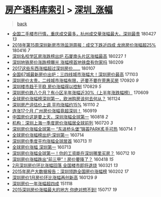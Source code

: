 [房产语料库索引](../../README.md)  > [深圳_涨幅](深圳_涨幅.md)
====
> [back](../README.md)

- [全国二手楼市行情，重庆成交最多，杭州成交量涨幅最大，深圳最贵](http://jkwz.applinzi.com/ittc/7096661333900788742.html#%E5%85%A8%E5%9B%BD%E4%BA%8C%E6%89%8B%E6%A5%BC%E5%B8%82%E8%A1%8C%E6%83%85%EF%BC%8C%E9%87%8D%E5%BA%86%E6%88%90%E4%BA%A4%E6%9C%80%E5%A4%9A%EF%BC%8C%E6%9D%AD%E5%B7%9E%E6%88%90%E4%BA%A4%E9%87%8F%E6%B6%A8%E5%B9%85%E6%9C%80%E5%A4%A7%EF%BC%8C%E6%B7%B1%E5%9C%B3%E6%9C%80%E8%B4%B5) 180427 *13* 
- [2018年第15周深圳新房市场监测周报：成交下跌近四成 龙岗房价涨幅超25%](http://jkwz.applinzi.com/ittc/7092595377675174922.html#2018%E5%B9%B4%E7%AC%AC15%E5%91%A8%E6%B7%B1%E5%9C%B3%E6%96%B0%E6%88%BF%E5%B8%82%E5%9C%BA%E7%9B%91%E6%B5%8B%E5%91%A8%E6%8A%A5%EF%BC%9A%E6%88%90%E4%BA%A4%E4%B8%8B%E8%B7%8C%E8%BF%91%E5%9B%9B%E6%88%90+%E9%BE%99%E5%B2%97%E6%88%BF%E4%BB%B7%E6%B6%A8%E5%B9%85%E8%B6%8525%25) 180416 *7* 
- [深圳名校学区房涨跌榜出炉 石厦南头片区涨幅最高](http://jkwz.applinzi.com/ittc/7074814161102308368.html#%E6%B7%B1%E5%9C%B3%E5%90%8D%E6%A0%A1%E5%AD%A6%E5%8C%BA%E6%88%BF%E6%B6%A8%E8%B7%8C%E6%A6%9C%E5%87%BA%E7%82%89+%E7%9F%B3%E5%8E%A6%E5%8D%97%E5%A4%B4%E7%89%87%E5%8C%BA%E6%B6%A8%E5%B9%85%E6%9C%80%E9%AB%98) 180227 *1* 
- [深圳地铁房价涨跌榜曝光 涨幅榜首地铁盘有你家吗](http://jkwz.applinzi.com/ittc/7068113180067103750.html#%E6%B7%B1%E5%9C%B3%E5%9C%B0%E9%93%81%E6%88%BF%E4%BB%B7%E6%B6%A8%E8%B7%8C%E6%A6%9C%E6%9B%9D%E5%85%89+%E6%B6%A8%E5%B9%85%E6%A6%9C%E9%A6%96%E5%9C%B0%E9%93%81%E7%9B%98%E6%9C%89%E4%BD%A0%E5%AE%B6%E5%90%97) 180209  
- [2017这些东西涨幅超过深圳房价……](http://jkwz.applinzi.com/ittc/7055773194298852368.html#2017%E8%BF%99%E4%BA%9B%E4%B8%9C%E8%A5%BF%E6%B6%A8%E5%B9%85%E8%B6%85%E8%BF%87%E6%B7%B1%E5%9C%B3%E6%88%BF%E4%BB%B7%E2%80%A6%E2%80%A6) 180107  
- [全国67城最新房价出炉：三四线城市涨幅大！深圳房价最高](http://jkwz.applinzi.com/ittc/7031680375808590865.html#%E5%85%A8%E5%9B%BD67%E5%9F%8E%E6%9C%80%E6%96%B0%E6%88%BF%E4%BB%B7%E5%87%BA%E7%82%89%EF%BC%9A%E4%B8%89%E5%9B%9B%E7%BA%BF%E5%9F%8E%E5%B8%82%E6%B6%A8%E5%B9%85%E5%A4%A7%EF%BC%81%E6%B7%B1%E5%9C%B3%E6%88%BF%E4%BB%B7%E6%9C%80%E9%AB%98) 171103  
- [深圳房价太贵，二线城市涨幅有限，还要不要在莞惠买房](http://jkwz.applinzi.com/ittc/7015393902012662800.html#%E6%B7%B1%E5%9C%B3%E6%88%BF%E4%BB%B7%E5%A4%AA%E8%B4%B5%EF%BC%8C%E4%BA%8C%E7%BA%BF%E5%9F%8E%E5%B8%82%E6%B6%A8%E5%B9%85%E6%9C%89%E9%99%90%EF%BC%8C%E8%BF%98%E8%A6%81%E4%B8%8D%E8%A6%81%E5%9C%A8%E8%8E%9E%E6%83%A0%E4%B9%B0%E6%88%BF) 170920 *9* 
- [深圳楼市趋于平稳 房价涨幅得以控制](http://jkwz.applinzi.com/ittc/7007256704281216017.html#%E6%B7%B1%E5%9C%B3%E6%A5%BC%E5%B8%82%E8%B6%8B%E4%BA%8E%E5%B9%B3%E7%A8%B3+%E6%88%BF%E4%BB%B7%E6%B6%A8%E5%B9%85%E5%BE%97%E4%BB%A5%E6%8E%A7%E5%88%B6) 170829 *5* 
- [深圳房价跌八个月？有小区半年涨幅近30%（上半年涨跌幅榜）](http://jkwz.applinzi.com/ittc/6977189877702460420.html#%E6%B7%B1%E5%9C%B3%E6%88%BF%E4%BB%B7%E8%B7%8C%E5%85%AB%E4%B8%AA%E6%9C%88%EF%BC%9F%E6%9C%89%E5%B0%8F%E5%8C%BA%E5%8D%8A%E5%B9%B4%E6%B6%A8%E5%B9%85%E8%BF%9130%25%EF%BC%88%E4%B8%8A%E5%8D%8A%E5%B9%B4%E6%B6%A8%E8%B7%8C%E5%B9%85%E6%A6%9C%EF%BC%89) 170609  
- [全球房价涨幅榜深圳第一，欧洲购房该何去何从？](http://jkwz.applinzi.com/ittc/6904112030780228612.html#%E5%85%A8%E7%90%83%E6%88%BF%E4%BB%B7%E6%B6%A8%E5%B9%85%E6%A6%9C%E6%B7%B1%E5%9C%B3%E7%AC%AC%E4%B8%80%EF%BC%8C%E6%AC%A7%E6%B4%B2%E8%B4%AD%E6%88%BF%E8%AF%A5%E4%BD%95%E5%8E%BB%E4%BD%95%E4%BB%8E%EF%BC%9F) 161124  
- [深圳房产评估价上调 平均涨幅约15%](http://jkwz.applinzi.com/ittc/6898796784049996804.html#%E6%B7%B1%E5%9C%B3%E6%88%BF%E4%BA%A7%E8%AF%84%E4%BC%B0%E4%BB%B7%E4%B8%8A%E8%B0%83+%E5%B9%B3%E5%9D%87%E6%B6%A8%E5%B9%85%E7%BA%A615%25) 161110 *2* 
- [连涨17个月 广州房价涨幅竟超深圳！](http://jkwz.applinzi.com/ittc/6879622290764989444.html#%E8%BF%9E%E6%B6%A817%E4%B8%AA%E6%9C%88+%E5%B9%BF%E5%B7%9E%E6%88%BF%E4%BB%B7%E6%B6%A8%E5%B9%85%E7%AB%9F%E8%B6%85%E6%B7%B1%E5%9C%B3%EF%BC%81) 160919  
- [中国房价这是要上天，深圳涨幅全球第一](http://jkwz.applinzi.com/ittc/6867698256288678916.html#%E4%B8%AD%E5%9B%BD%E6%88%BF%E4%BB%B7%E8%BF%99%E6%98%AF%E8%A6%81%E4%B8%8A%E5%A4%A9%EF%BC%8C%E6%B7%B1%E5%9C%B3%E6%B6%A8%E5%B9%85%E5%85%A8%E7%90%83%E7%AC%AC%E4%B8%80) 160818 *2* 
- [机构：深圳上海一季度房价涨幅居全球前列](http://jkwz.applinzi.com/ittc/6856993652093748228.html#%E6%9C%BA%E6%9E%84%EF%BC%9A%E6%B7%B1%E5%9C%B3%E4%B8%8A%E6%B5%B7%E4%B8%80%E5%AD%A3%E5%BA%A6%E6%88%BF%E4%BB%B7%E6%B6%A8%E5%B9%85%E5%B1%85%E5%85%A8%E7%90%83%E5%89%8D%E5%88%97) 160720 *3* 
- [深圳房价涨幅全球第一 “东进桥头堡”锦荟PARK炙手可热](http://jkwz.applinzi.com/ittc/6854639936787186693.html#%E6%B7%B1%E5%9C%B3%E6%88%BF%E4%BB%B7%E6%B6%A8%E5%B9%85%E5%85%A8%E7%90%83%E7%AC%AC%E4%B8%80+%E2%80%9C%E4%B8%9C%E8%BF%9B%E6%A1%A5%E5%A4%B4%E5%A0%A1%E2%80%9D%E9%94%A6%E8%8D%9FPARK%E7%82%99%E6%89%8B%E5%8F%AF%E7%83%AD) 160714 *1* 
- [全球房价涨幅榜出炉:深圳第一](http://jkwz.applinzi.com/ittc/6854775959743628292.html#%E5%85%A8%E7%90%83%E6%88%BF%E4%BB%B7%E6%B6%A8%E5%B9%85%E6%A6%9C%E5%87%BA%E7%82%89%3A%E6%B7%B1%E5%9C%B3%E7%AC%AC%E4%B8%80) 160714  
- [深圳房价季度平均涨幅全球居首](http://jkwz.applinzi.com/ittc/6854269396616479749.html#%E6%B7%B1%E5%9C%B3%E6%88%BF%E4%BB%B7%E5%AD%A3%E5%BA%A6%E5%B9%B3%E5%9D%87%E6%B6%A8%E5%B9%85%E5%85%A8%E7%90%83%E5%B1%85%E9%A6%96) 160713 *11* 
- [全球房价涨幅 深圳第一](http://jkwz.applinzi.com/ittc/6854152488621704196.html#%E5%85%A8%E7%90%83%E6%88%BF%E4%BB%B7%E6%B6%A8%E5%B9%85+%E6%B7%B1%E5%9C%B3%E7%AC%AC%E4%B8%80) 160713  
- [深圳房价涨幅全球第一！你的工资能在深圳哪里买房？](http://jkwz.applinzi.com/ittc/6854112724275168260.html#%E6%B7%B1%E5%9C%B3%E6%88%BF%E4%BB%B7%E6%B6%A8%E5%B9%85%E5%85%A8%E7%90%83%E7%AC%AC%E4%B8%80%EF%BC%81%E4%BD%A0%E7%9A%84%E5%B7%A5%E8%B5%84%E8%83%BD%E5%9C%A8%E6%B7%B1%E5%9C%B3%E5%93%AA%E9%87%8C%E4%B9%B0%E6%88%BF%EF%BC%9F) 160712 *10* 
- [深圳房价涨幅跌出“前三甲”！房价要降了？](http://jkwz.applinzi.com/ittc/6822563919058961413.html#%E6%B7%B1%E5%9C%B3%E6%88%BF%E4%BB%B7%E6%B6%A8%E5%B9%85%E8%B7%8C%E5%87%BA%E2%80%9C%E5%89%8D%E4%B8%89%E7%94%B2%E2%80%9D%EF%BC%81%E6%88%BF%E4%BB%B7%E8%A6%81%E9%99%8D%E4%BA%86%EF%BC%9F) 160418 *15* 
- [2月深圳房价环比涨幅回落 全国楼市即将退烧](http://jkwz.applinzi.com/ittc/6812085850154206212.html#2%E6%9C%88%E6%B7%B1%E5%9C%B3%E6%88%BF%E4%BB%B7%E7%8E%AF%E6%AF%94%E6%B6%A8%E5%B9%85%E5%9B%9E%E8%90%BD+%E5%85%A8%E5%9B%BD%E6%A5%BC%E5%B8%82%E5%8D%B3%E5%B0%86%E9%80%80%E7%83%A7) 160321 *13* 
- [2015年房产大数据报告：深圳领跑全国房价涨幅榜](http://jkwz.applinzi.com/ittc/6794313193929311237.html#2015%E5%B9%B4%E6%88%BF%E4%BA%A7%E5%A4%A7%E6%95%B0%E6%8D%AE%E6%8A%A5%E5%91%8A%EF%BC%9A%E6%B7%B1%E5%9C%B3%E9%A2%86%E8%B7%91%E5%85%A8%E5%9B%BD%E6%88%BF%E4%BB%B7%E6%B6%A8%E5%B9%85%E6%A6%9C) 160202 *17* 
- [深圳房价1月房价环比涨幅再创新高](http://jkwz.applinzi.com/ittc/6792817356980093957.html#%E6%B7%B1%E5%9C%B3%E6%88%BF%E4%BB%B71%E6%9C%88%E6%88%BF%E4%BB%B7%E7%8E%AF%E6%AF%94%E6%B6%A8%E5%B9%85%E5%86%8D%E5%88%9B%E6%96%B0%E9%AB%98) 160129 *9* 
- [深圳房价一年涨幅超四成](http://jkwz.applinzi.com/ittc/6766039512128160772.html#%E6%B7%B1%E5%9C%B3%E6%88%BF%E4%BB%B7%E4%B8%80%E5%B9%B4%E6%B6%A8%E5%B9%85%E8%B6%85%E5%9B%9B%E6%88%90) 151118  
- [2015深圳房价涨幅最大的地方 你绝对想不到!](http://jkwz.applinzi.com/ittc/547650615082019679.html#2015%E6%B7%B1%E5%9C%B3%E6%88%BF%E4%BB%B7%E6%B6%A8%E5%B9%85%E6%9C%80%E5%A4%A7%E7%9A%84%E5%9C%B0%E6%96%B9+%E4%BD%A0%E7%BB%9D%E5%AF%B9%E6%83%B3%E4%B8%8D%E5%88%B0%21) 150717 *19* 

